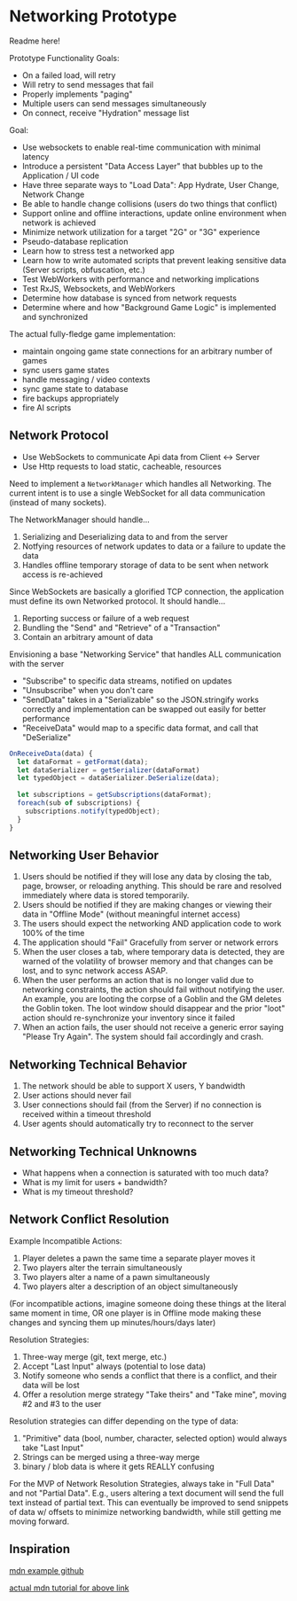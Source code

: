 # Networking Prototype

Readme here!

Prototype Functionality Goals:

- On a failed load, will retry
- Will retry to send messages that fail
- Properly implements "paging"
- Multiple users can send messages simultaneously
- On connect, receive "Hydration" message list

Goal:

- Use websockets to enable real-time communication with minimal latency
- Introduce a persistent "Data Access Layer" that bubbles up to the Application / UI code
- Have three separate ways to "Load Data": App Hydrate, User Change, Network Change
- Be able to handle change collisions (users do two things that conflict)
- Support online and offline interactions, update online environment when network is achieved
- Minimize network utilization for a target "2G" or "3G" experience
- Pseudo-database replication
- Learn how to stress test a networked app
- Learn how to write automated scripts that prevent leaking sensitive data (Server scripts, obfuscation, etc.)
- Test WebWorkers with performance and networking implications
- Test RxJS, Websockets, and WebWorkers
- Determine how database is synced from network requests
- Determine where and how "Background Game Logic" is implemented and synchronized

The actual fully-fledge game implementation:

- maintain ongoing game state connections for an arbitrary number of games
- sync users game states
- handle messaging / video contexts
- sync game state to database
- fire backups appropriately
- fire AI scripts

## Network Protocol

- Use WebSockets to communicate Api data from Client <-> Server
- Use Http requests to load static, cacheable, resources

Need to implement a `NetworkManager` which handles all Networking. The current intent is to use a single WebSocket for all data communication (instead of many sockets).

The NetworkManager should handle...

1. Serializing and Deserializing data to and from the server
2. Notfying resources of network updates to data or a failure to update the data
3. Handles offline temporary storage of data to be sent when network access is re-achieved

Since WebSockets are basically a glorified TCP connection, the application must define its own Networked protocol. It should handle...

1. Reporting success or failure of a web request
2. Bundling the "Send" and "Retrieve" of a "Transaction"
3. Contain an arbitrary amount of data

Envisioning a base "Networking Service" that handles ALL communication with the server

- "Subscribe" to specific data streams, notified on updates
- "Unsubscribe" when you don't care
- "SendData" takes in a "Serializable" so the JSON.stringify works correctly and implementation can be swapped out easily for better performance
- "ReceiveData" would map to a specific data format, and call that "DeSerialize"

```javascript
OnReceiveData(data) {
  let dataFormat = getFormat(data);
  let dataSerializer = getSerializer(dataFormat)
  let typedObject = dataSerializer.DeSerialize(data);
  
  let subscriptions = getSubscriptions(dataFormat);
  foreach(sub of subscriptions) {
    subscriptions.notify(typedObject);
  }
}
```

## Networking User Behavior

1. Users should be notified if they will lose any data by closing the tab, page, browser, or reloading anything. This should be rare and resolved immediately where data is stored temporarily.
2. Users should be notified if they are making changes or viewing their data in "Offline Mode" (without meaningful internet access)
3. The users should expect the networking AND application code to work 100% of the time
4. The application should "Fail" Gracefully from server or network errors
5. When the user closes a tab, where temporary data is detected, they are warned of the volatility of browser memory and that changes can be lost, and to sync network access ASAP.
6. When the user performs an action that is no longer valid due to networking constraints, the action should fail without notifying the user. An example, you are looting the corpse of a Goblin and the GM deletes the Goblin token. The loot window should disappear and the prior "loot" action should re-synchronize your inventory since it failed
7. When an action fails, the user should not receive a generic error saying "Please Try Again". The system should fail accordingly and crash.

## Networking Technical Behavior

1. The network should be able to support X users, Y bandwidth
2. User actions should never fail
3. User connections should fail (from the Server) if no connection is received within a timeout threshold
4. User agents should automatically try to reconnect to the server

## Networking Technical Unknowns

- What happens when a connection is saturated with too much data?
- What is my limit for users + bandwidth?
- What is my timeout threshold?

## Network Conflict Resolution

Example Incompatible Actions:

1. Player deletes a pawn the same time a separate player moves it
2. Two players alter the terrain simultaneously
3. Two players alter a name of a pawn simultaneously
4. Two players alter a description of an object simultaneously

(For incompatible actions, imagine someone doing these things at the literal same moment in time, OR one player is in Offline mode making these changes and syncing them up minutes/hours/days later)

Resolution Strategies:

1. Three-way merge (git, text merge, etc.)
2. Accept "Last Input" always (potential to lose data)
3. Notify someone who sends a conflict that there is a conflict, and their data will be lost
4. Offer a resolution merge strategy "Take theirs" and "Take mine", moving #2 and #3 to the user

Resolution strategies can differ depending on the type of data:

1. "Primitive" data (bool, number, character, selected option) would always take "Last Input"
2. Strings can be merged using a three-way merge
3. binary / blob data is where it gets REALLY confusing

For the MVP of Network Resolution Strategies, always take in "Full Data" and not "Partial Data". E.g., users altering a text document will send the full text instead of partial text. This can eventually be improved to send snippets of data w/ offsets to minimize networking bandwidth, while still getting me moving forward.

## Inspiration

[mdn example github](https://github.com/mdn/samples-server/tree/master/s/websocket-chat)

[actual mdn tutorial for above link](https://developer.mozilla.org/en-US/docs/Web/API/WebSockets_API/Writing_WebSocket_client_applications)
